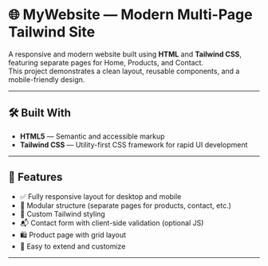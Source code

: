 # 🌐 MyWebsite — Modern Multi-Page Tailwind Site

A responsive and modern website built using **HTML** and **Tailwind CSS**, featuring separate pages for Home, Products, and Contact.  
This project demonstrates a clean layout, reusable components, and a mobile-friendly design.

---



## 🛠️ Built With

- **HTML5** — Semantic and accessible markup  
- **Tailwind CSS** — Utility-first CSS framework for rapid UI development  
  

---

## 🚀 Features

- ✅ Fully responsive layout for desktop and mobile  
- 🧩 Modular structure (separate pages for products, contact, etc.)  
- 🎨 Custom Tailwind styling  
- 📬 Contact form with client-side validation (optional JS)  
- 🛍️ Product page with grid layout  
- 🔗 Easy to extend and customize  

---



